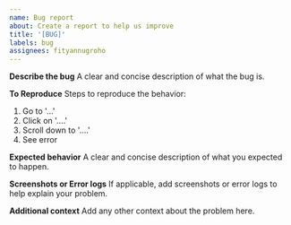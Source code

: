 ```yaml
---
name: Bug report
about: Create a report to help us improve
title: '[BUG]'
labels: bug
assignees: fityannugroho
---
```


**Describe the bug**
A clear and concise description of what the bug is.

**To Reproduce**
Steps to reproduce the behavior:

1. Go to '...'
2. Click on '....'
3. Scroll down to '....'
4. See error

**Expected behavior**
A clear and concise description of what you expected to happen.

**Screenshots or Error logs**
If applicable, add screenshots or error logs to help explain your problem.

**Additional context**
Add any other context about the problem here.
